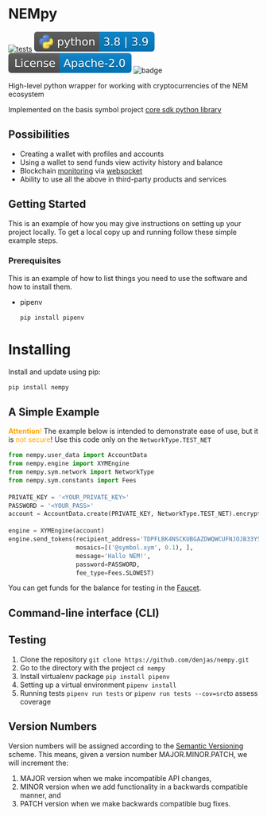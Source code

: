 # NEMpy

[![tests](https://github.com/denjas/nempy/actions/workflows/main.yml/badge.svg)](https://github.com/DENjjA/nempy/actions/workflows/main.yml)
[![python-ver](https://github.com/denjas/nempy/blob/dev/.github/badges/python-version.svg)](https://www.python.org/)
[![license](https://github.com/denjas/nempy/blob/dev/.github/badges/license.svg)](https://github.com/DENjjA/nempy/blob/dev/LICENSE)
![badge](https://img.shields.io/endpoint?url=https://gist.githubusercontent.com/denjas/9d8963b8ab464117a62f5f5fa7422c4a/raw/test.json)



High-level python wrapper for working with cryptocurrencies of the NEM ecosystem

Implemented on the basis symbol project [core sdk python library](https://github.com/symbol/symbol-sdk-core-python)
## Possibilities
* Creating a wallet with profiles and accounts
* Using a wallet to send funds view activity history and balance
* Blockchain [monitoring](https://docs.symbolplatform.com/api.html#websockets) via [websocket](https://ru.wikipedia.org/wiki/WebSocket)
* Ability to use all the above in third-party products and services

## Getting Started

This is an example of how you may give instructions on setting up your project locally.
To get a local copy up and running follow these simple example steps.

### Prerequisites

This is an example of how to list things you need to use the software and how to install them.
* pipenv
  ```sh
  pip install pipenv
  ```

# Installing
Install and update using pip:
  ```sh
  pip install nempy
  ```
## A Simple Example

<span style="color:orange">**Attention**!</span>
The example below is intended to demonstrate ease of use, but it is <span style="color:orange">not secure</span>! Use this code only on the `NetworkType.TEST_NET`
```python
from nempy.user_data import AccountData
from nempy.engine import XYMEngine
from nempy.sym.network import NetworkType
from nempy.sym.constants import Fees

PRIVATE_KEY = '<YOUR_PRIVATE_KEY>'
PASSWORD = '<YOUR_PASS>'
account = AccountData.create(PRIVATE_KEY, NetworkType.TEST_NET).encrypt(PASSWORD)

engine = XYMEngine(account)
engine.send_tokens(recipient_address='TDPFLBK4NSCKUBGAZDWQWCUFNJOJB33Y5R5AWPQ',
                   mosaics=[('@symbol.xym', 0.1), ],
                   message='Hallo NEM!',
                   password=PASSWORD,
                   fee_type=Fees.SLOWEST)
```
You can get funds for the balance for testing in the [Faucet](http://faucet.testnet.symboldev.network/).
## Command-line interface (CLI)

## Testing
1. Clone the repository `git clone https://github.com/denjas/nempy.git`
2. Go to the directory with the project `cd nempy`
3. Install virtualenv package `pip install pipenv`
4. Setting up a virtual environment `pipenv install`
5. Running tests `pipenv run tests` or `pipenv run tests --cov=src`to assess coverage

## Version Numbers
Version numbers will be assigned according to the [Semantic Versioning](https://semver.org/) scheme.
This means, given a version number MAJOR.MINOR.PATCH, we will increment the:

1. MAJOR version when we make incompatible API changes,
2. MINOR version when we add functionality in a backwards compatible manner, and
3. PATCH version when we make backwards compatible bug fixes.